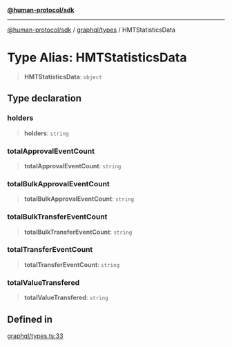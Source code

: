 [**@human-protocol/sdk**](../../../README.md)

***

[@human-protocol/sdk](../../../modules.md) / [graphql/types](../README.md) / HMTStatisticsData

# Type Alias: HMTStatisticsData

> **HMTStatisticsData**: `object`

## Type declaration

### holders

> **holders**: `string`

### totalApprovalEventCount

> **totalApprovalEventCount**: `string`

### totalBulkApprovalEventCount

> **totalBulkApprovalEventCount**: `string`

### totalBulkTransferEventCount

> **totalBulkTransferEventCount**: `string`

### totalTransferEventCount

> **totalTransferEventCount**: `string`

### totalValueTransfered

> **totalValueTransfered**: `string`

## Defined in

[graphql/types.ts:33](https://github.com/humanprotocol/human-protocol/blob/5cc1fc18f66f3a8dae9736516ee7c87001f230bc/packages/sdk/typescript/human-protocol-sdk/src/graphql/types.ts#L33)
